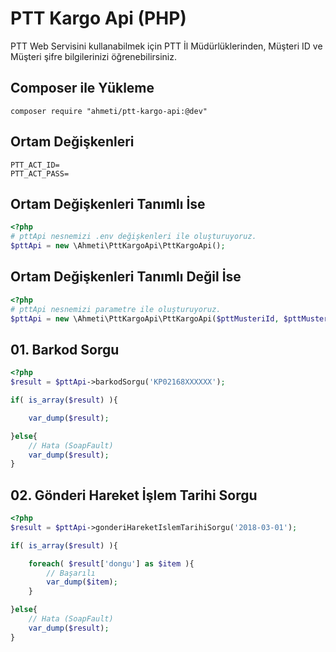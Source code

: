 # PTT Kargo Api (PHP)
PTT Web Servisini kullanabilmek için PTT İl Müdürlüklerinden, Müşteri ID ve Müşteri şifre bilgilerinizi öğrenebilirsiniz.

## Composer ile Yükleme
```code
composer require "ahmeti/ptt-kargo-api:@dev"
```

## Ortam Değişkenleri
```code
PTT_ACT_ID=
PTT_ACT_PASS=
```

## Ortam Değişkenleri Tanımlı İse
```php
<?php
# pttApi nesnemizi .env değişkenleri ile oluşturuyoruz.
$pttApi = new \Ahmeti\PttKargoApi\PttKargoApi();
```

## Ortam Değişkenleri Tanımlı Değil İse
```php
<?php
# pttApi nesnemizi parametre ile oluşturuyoruz.
$pttApi = new \Ahmeti\PttKargoApi\PttKargoApi($pttMusteriId, $pttMusteriSifre);
```

## 01. Barkod Sorgu
```php
<?php
$result = $pttApi->barkodSorgu('KP02168XXXXXX');

if( is_array($result) ){

    var_dump($result);

}else{
    // Hata (SoapFault)
    var_dump($result);
}
```

## 02. Gönderi Hareket İşlem Tarihi Sorgu
```php
<?php
$result = $pttApi->gonderiHareketIslemTarihiSorgu('2018-03-01');

if( is_array($result) ){

    foreach( $result['dongu'] as $item ){
        // Başarılı
        var_dump($item);
    }

}else{
    // Hata (SoapFault)
    var_dump($result);
}
```